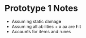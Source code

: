 # Prototype 1 Notes
- Assuming static damage
- Assuming all abilities + x aa are hit
- Accounts for items and runes


